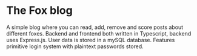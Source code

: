 # The Fox blog

A simple blog where you can read, add, remove and score posts about different foxes.
Backend and frontend both written in Typescript, backend uses Express.js. User data is stored in a mySQL database.
Features primitive login system with plaintext passwords stored.

